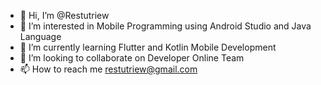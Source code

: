 - 👋 Hi, I’m @Restutriew
- 👀 I’m interested in Mobile Programming using Android Studio and Java Language
- 🌱 I’m currently learning Flutter and Kotlin Mobile Development
- 💞️ I’m looking to collaborate on Developer Online Team
- 📫 How to reach me restutriew@gmail.com

<!---
Restutriew/Restutriew is a ✨ special ✨ repository because its `README.md` (this file) appears on your GitHub profile.
You can click the Preview link to take a look at your changes.
--->
